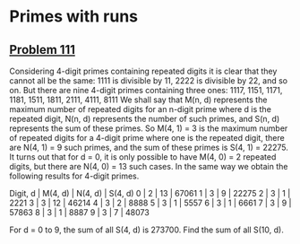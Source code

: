 # Primes with runs
## [Problem 111](https://projecteuler.net/problem=111)
Considering 4-digit primes containing repeated digits it is clear that they cannot all be the same: 1111 is divisible by 11, 2222 is divisible by 22, and so on. But there are nine 4-digit primes containing three ones:
1117, 1151, 1171, 1181, 1511, 1811, 2111, 4111, 8111
We shall say that M(n, d) represents the maximum number of repeated digits for an n-digit prime where d is the repeated digit, N(n, d) represents the number of such primes, and S(n, d) represents the sum of these primes.
So M(4, 1) = 3 is the maximum number of repeated digits for a 4-digit prime where one is the repeated digit, there are N(4, 1) = 9 such primes, and the sum of these primes is S(4, 1) = 22275. It turns out that for d = 0, it is only possible to have M(4, 0) = 2 repeated digits, but there are N(4, 0) = 13 such cases.
In the same way we obtain the following results for 4-digit primes.

Digit, d | M(4, d) | N(4, d) | S(4, d)
0 | 2 | 13 | 67061
1 | 3 | 9 | 22275
2 | 3 | 1 | 2221
3 | 3 | 12 | 46214
4 | 3 | 2 | 8888
5 | 3 | 1 | 5557
6 | 3 | 1 | 6661
7 | 3 | 9 | 57863
8 | 3 | 1 | 8887
9 | 3 | 7 | 48073

For d = 0 to 9, the sum of all S(4, d) is 273700.
Find the sum of all S(10, d).

